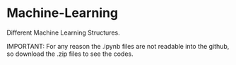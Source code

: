 # Machine-Learning
Different Machine Learning Structures.

IMPORTANT: For any reason the .ipynb files are not readable into the github, so download the .zip files to see the codes. 

